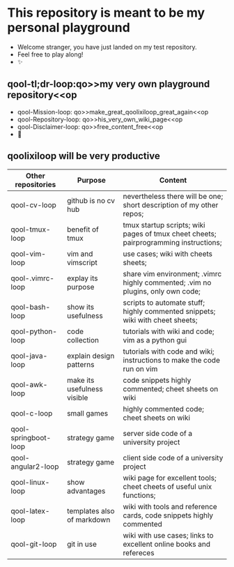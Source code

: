 # This repository is meant to be my personal playground
* Welcome stranger, you have just landed on my test repository. 
* Feel free to play along! 
* :sparkles:

## qool-tl;dr-loop:qo>>my very own playground repository<<op
* qool-Mission-loop: qo>>make_great_qoolixiloop_great_again<<op
* qool-Repository-loop: qo>>his_very_own_wiki_page<<op
* qool-Disclaimer-loop: qo>>free_content_free<<op
* :revolving_hearts:

## qoolixiloop will be very productive

Other repositories | Purpose | Content |
--------------------- | --------------------------- | ----------------------------------------------------------------- |
qool-cv-loop | github is no cv hub | nevertheless there will be one; short description of my other repos;
qool-tmux-loop | benefit of tmux  | tmux startup scripts; wiki pages of tmux cheet cheets; pairprogramming instructions; 
qool-vim-loop | vim and vimscript  | use cases; wiki with cheets sheets;
qool-.vimrc-loop | explay its purpose | share vim environment; .vimrc highly commented; .vim no plugins, only own code;
qool-bash-loop | show its usefulness | scripts to automate stuff; highly commented snippets; wiki with cheet sheets;
qool-python-loop | code collection | tutorials with wiki and code; vim as a python gui
qool-java-loop | explain design patterns | tutorials with code and wiki; instructions to make the code run on vim
qool-awk-loop | make its usefulness visible | code snippets highly commented; cheet sheets on wiki 
qool-c-loop | small games | highly commented code; cheet sheets on wiki
qool-springboot-loop | strategy game | server side code of a university project
qool-angular2-loop | strategy game | client side code of a university project
qool-linux-loop | show advantages | wiki page for excellent tools; cheet cheets of useful unix functions;
qool-latex-loop | templates also of markdown | wiki with tools and reference cards, code snippets highly commented
qool-git-loop | git in use | wiki with use cases; links to excellent online books and refereces

